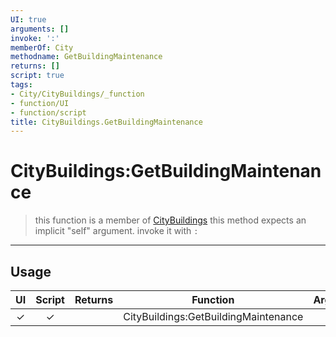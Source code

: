 ```yaml
---
UI: true
arguments: []
invoke: ':'
memberOf: City
methodname: GetBuildingMaintenance
returns: []
script: true
tags:
- City/CityBuildings/_function
- function/UI
- function/script
title: CityBuildings.GetBuildingMaintenance
---
```

# CityBuildings:GetBuildingMaintenance
> this function is a member of [CityBuildings](civ-6/lua/CityBuildings.md)
> this method expects an implicit "self" argument. invoke it with `:`
-----
## Usage
|  UI | Script | Returns | Function | Arguments |
|:---:|:------:|-------:|:--------:|:---------|
|✓|✓||CityBuildings:GetBuildingMaintenance||
